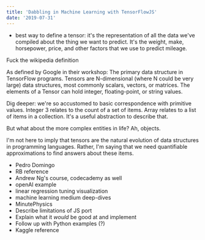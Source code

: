 ```yaml
---
title: 'Dabbling in Machine Learning with TensorFlowJS'
date: '2019-07-31'
---
```


- best way to define a tensor: it's the representation of all the data we've compiled about the thing we want to predict. It's the weight, make, horsepower, price, and other factors that we use to predict mileage.

Fuck the wikipedia definition

As defined by Google in their workshop: The primary data structure in TensorFlow programs. Tensors are N-dimensional (where N could be very large) data structures, most commonly scalars, vectors, or matrices. The elements of a Tensor can hold integer, floating-point, or string values.

Dig deeper: we're so accustomed to basic correspondence with primitive values. Integer 3 relates to the count of a set of items. Array relates to a list of items in a collection. It's a useful abstraction to describe that.

But what about the more complex entities in life? Ah, objects.

I'm not here to imply that tensors are the natural evolution of data structures in programming languages. Rather, I'm saying that we need quantifiable approximations to find answers about these items.

- Pedro Domingo
- RB reference
- Andrew Ng's course, codecademy as well
- openAI example
- linear regression tuning visualization
- machine learning medium deep-dives
- MinutePhysics
- Describe limitations of JS port
- Explain what it _would_ be good at and implement
- Follow up with Python examples (?)
- Kaggle reference
